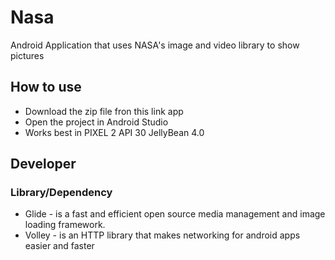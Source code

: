 # Nasa
Android Application that uses NASA's image and video library to show pictures

## How to use
* Download the zip file fron this link app 
* Open the project in Android Studio
* Works best in PIXEL 2 API 30 JellyBean 4.0

## Developer
### Library/Dependency 
* Glide - is a fast and efficient open source media management and image loading framework.
* Volley - is an HTTP library that makes networking for android apps easier and faster



